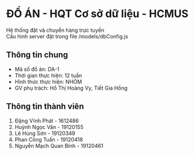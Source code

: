 # ĐỒ ÁN - HQT Cơ sở dữ liệu - HCMUS
Hệ thống đặt và chuyển hàng trực tuyến</br>
Cấu hình server đặt trong file /models/dbConfig.js

## Thông tin chung
* Mã số đồ án: DA-1
* Thời gian thực hiện: 12 tuần
* Hình thức thực hiện: NHÓM
* GV phụ trách: Hồ Thị Hoàng Vy, Tiết Gia Hồng

## Thông tin thành viên
1. Đặng Vĩnh Phát - 1612486
2. Huỳnh Ngọc Văn - 19120155
3. Lê Hùng Sơn - 19120349
4. Phan Công Tuấn - 19120418
5. Nguyễn Mạch Quan Bình - 19120461
